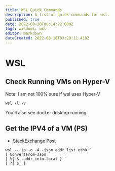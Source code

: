 ```yaml
---
title: WSL Quick Commands
description: A list of quick commands for wsl.
published: true
date: 2022-08-20T06:14:22.080Z
tags: windows, wsl
editor: markdown
dateCreated: 2022-08-18T03:29:11.418Z
---
```


# WSL 

## Check Running VMs on Hyper-V 

Note: I am not 100% sure if wsl uses Hyper-V

```
wsl -l -v
```

You'll also see docker desktop running.

## Get the IPV4 of a VM (PS)

- [StackExchange Post](https://superuser.com/questions/1586386/how-to-find-wsl2-machines-ip-address-from-windows)

```
wsl -- ip -o -4 -json addr list eth0 `
| ConvertFrom-Json `
| %{ $_.addr_info.local } `
| ?{ $_ }
```